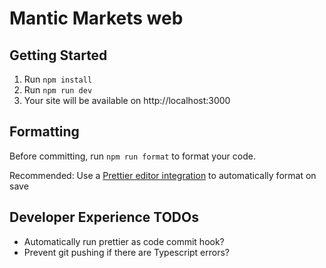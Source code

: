 # Mantic Markets web

## Getting Started

1. Run `npm install`
2. Run `npm run dev`
3. Your site will be available on http://localhost:3000

## Formatting

Before committing, run `npm run format` to format your code.

Recommended: Use a [Prettier editor integration](https://prettier.io/docs/en/editors.html) to automatically format on save

## Developer Experience TODOs

- Automatically run prettier as code commit hook?
- Prevent git pushing if there are Typescript errors?
